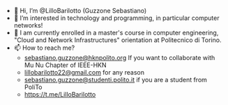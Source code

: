- 👋 Hi, I’m @LilloBarilotto (Guzzone Sebastiano)
- 👀 I’m interested in technology and programming, in particular computer networks!
- 🌱 I am currently enrolled in a master's course in computer engineering, "Cloud and Network Infrastructures" orientation at Politecnico di Torino.
- 📫 How to reach me? 
  - sebastiano.guzzone@hknpolito.org If you want to collaborate with Mu Nu Chapter of IEEE-HKN
  - lillobarilotto22@gmail.com for any reason
  - sebastiano.guzzone@studenti.polito.it if you are a student from PoliTo
  - https://t.me/LilloBarilotto

<!---
LilloBarilotto/LilloBarilotto is a ✨ special ✨ repository because its `README.md` (this file) appears on your GitHub profile.
You can click the Preview link to take a look at your changes.
--->
